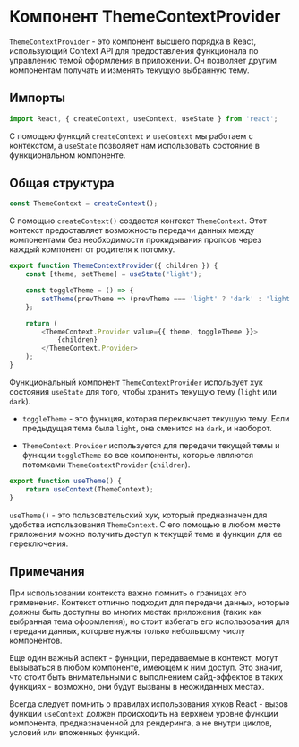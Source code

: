 
# Компонент ThemeContextProvider

`ThemeContextProvider` - это компонент высшего порядка в React, использующий Context API для предоставления функционала по управлению темой оформления в приложении. Он позволяет другим компонентам получать и изменять текущую выбранную тему.

## Импорты

```javascript
import React, { createContext, useContext, useState } from 'react';
```
С помощью функций `createContext` и `useContext` мы работаем с контекстом, а `useState` позволяет нам использовать состояние в функциональном компоненте.

## Общая структура

```javascript
const ThemeContext = createContext();
```
С помощью `createContext()` создается контекст `ThemeContext`. Этот контекст предоставляет возможность передачи данных между компонентами без необходимости прокидывания пропсов через каждый компонент от родителя к потомку.

```javascript
export function ThemeContextProvider({ children }) {
    const [theme, setTheme] = useState("light");

    const toggleTheme = () => {
        setTheme(prevTheme => (prevTheme === 'light' ? 'dark' : 'light'));
    };

    return (
        <ThemeContext.Provider value={{ theme, toggleTheme }}>
            {children}
        </ThemeContext.Provider>
    );
}
```
Функциональный компонент `ThemeContextProvider` использует хук состояния `useState` для того, чтобы хранить текущую тему (`light` или `dark`).

- `toggleTheme` - это функция, которая переключает текущую тему. Если предыдущая тема была `light`, она сменится на `dark`, и наоборот.

- `ThemeContext.Provider` используется для передачи текущей темы и функции `toggleTheme` во все компоненты, которые являются потомками `ThemeContextProvider` (`children`).

```javascript
export function useTheme() {
    return useContext(ThemeContext);
}
```
`useTheme()` - это пользовательский хук, который предназначен для удобства использования `ThemeContext`. С его помощью в любом месте приложения можно получить доступ к текущей теме и функции для ее переключения.

## Примечания

При использовании контекста важно помнить о границах его применения. Контекст отлично подходит для передачи данных, которые должны быть доступны во многих местах приложения (таких как выбранная тема оформления), но стоит избегать его использования для передачи данных, которые нужны только небольшому числу компонентов.

Еще один важный аспект - функции, передаваемые в контекст, могут вызываться в любом компоненте, имеющем к ним доступ. Это значит, что стоит быть внимательными с выполнением сайд-эффектов в таких функциях - возможно, они будут вызваны в неожиданных местах.

Всегда следует помнить о правилах использования хуков React - вызов функции `useContext` должен происходить на верхнем уровне функции компонента, предназначенной для рендеринга, а не внутри циклов, условий или вложенных функций.
